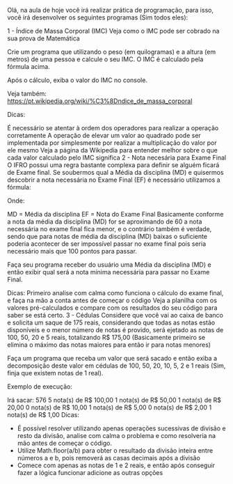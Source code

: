 Olá, na aula de hoje você irá realizar prática de programação, para isso, você irá desenvolver os seguintes programas (Sim todos eles):

1 - Índice de Massa Corporal (IMC)
Veja como o IMC pode ser cobrado na sua prova de Matemática

Crie um programa que utilizando o peso (em quilogramas) e a altura (em metros) de uma pessoa e calcule o seu IMC. O IMC é calculado pela fórmula acima. 

Após o cálculo, exiba o valor do IMC no console.

Veja também: https://pt.wikipedia.org/wiki/%C3%8Dndice_de_massa_corporal

Dicas:

É necessário se atentar à ordem dos operadores para realizar a operação corretamente
A operação de elevar um valor ao quadrado pode ser implementada por simplesmente por realizar a multiplicação do valor por ele mesmo
Veja a página da Wikipedia para entender melhor sobre o que cada valor calculado pelo IMC significa
2 - Nota necesária para Exame Final
O IFRO possui uma regra bastante complexa para definir se alguém ficará de Exame final. Se soubermos qual a Média da disciplina (MD) e quisermos descobrir a nota necessária no Exame Final (EF) é necessário utilizamos a fórmula:


Onde:

MD = Média da disciplina
EF = Nota do Exame Final
Basicamente conforme a nota da média da disciplina (MD) for se aproximando de 60 a nota necessária no exame final fica menor, e o contrário também é verdade, sendo que para notas de média da disciplina (MD) baixas o suficiente poderia acontecer de ser impossível passar no exame final pois seria necessário mais que 100 pontos para passar.

Faça seu programa receber do usuário uma Média da disciplina (MD) e então exibir qual será a nota mínima necessária para passar no Exame Final.


Dicas:
Primeiro analise com calma como funciona o cálculo do exame final, e faça na mão a conta antes de começar o código
Veja a planilha com os valores pré-calculados e compare com os resultados do seu código para saber se está certo.
3 - Cédulas
Considere que você vai ao caixa de banco e solicita um saque de 175 reais, considerando que todas as notas estão disponíveis e o menor número de notas é provido, será ejetado as notas de 100, 50, 20 e 5 reais, totalizando R$ 175,00 (Basicamente primeiro se elimina o máximo das notas maiores para então ir para notas menores)

Faça um programa que receba um valor que será sacado e então exiba a decomposição deste valor em cédulas de 100, 50, 20, 10, 5, 2 e 1 reais (Sim, finja que existem notas de 1 real).

Exemplo de execução:

Irá sacar: 576
5 nota(s) de R$ 100,00
1 nota(s) de R$ 50,00
1 nota(s) de R$ 20,00
0 nota(s) de R$ 10,00
1 nota(s) de R$ 5,00
0 nota(s) de R$ 2,00
1 nota(s) de R$ 1,00
Dicas:
- É possível resolver utilizando apenas operações sucessivas de divisão e resto da divisão, analise com calma o problema e como resolveria na mão antes de começar o código.
- Utilize Math.floor(a/b) para obter o resultado da divisão inteira entre números a e b, pois removerá as casas decimais após a divisão
- Comece com apenas as notas de 1 e 2 reais, e então após conseguir fazer a lógica funcionar adicione as outras opções